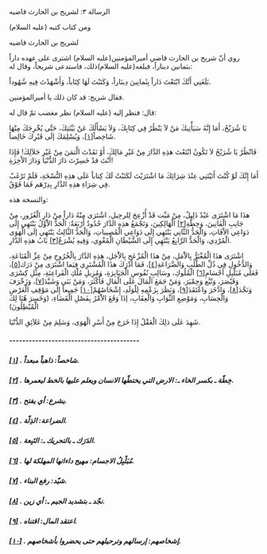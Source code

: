   الرسالة  ٣: لشريح بن الحارث قاضيه	

ومن كتاب كتبه (عليه السلام)

لشريح بن الحارث قاضيه

روي أنّ شريح بن الحارث قاضي أميرالمؤمنين(عليه السلام) اشترى على عهده داراً بثمانين ديناراً، فبلغه(عليه السلام)ذلك، فاستدعى شريحاً،  وقال له:

بَلَغَنِي أَنَّكَ ابْتَعْتَ دَاراً بِثَمانِينَ دِينَاراً، وَكَتَبْتَ لَهَا كِتَاباً، وَأَشْهَدْتَ فِيهِ شُهُوداً.

فقال شريح: قد كان ذلك يا أميرالمؤمنين.

قال: فنظر إليه (عليه السلام) نظر مغضب ثمّ قال له:

يَا شُرَيْحُ، أَمَا إِنَّهُ سَيَأْتِيكَ مَنْ لاَ يَنْظُرُ  فِي كِتَابِكَ، وَلاَ يَسْأَلُكَ عَنْ بَيِّنَتِكَ، حَتَّى يُخْرِجَكَ  مِنْهَا شَاخِصاً[[١\]](https://arabic.balaghah.net/node/667#_ftn1)، وَيُسْلِمَكَ إلَى قَبْرِكَ خَالِصاً.

فَانْظُرْ يَا شُرَيْحُ لاَ تَكُونُ ابْتَعْتَ هذِهِ الدَّارَ مِنْ غَيْرِ مَالِكَ، أَوْ نَقَدْتَ الَّثمَنَ مِنْ غَيْرِ حَلاَلِكَ!  فَإِذَا أَنْتَ قدْ خَسِرْتَ دَارَ الدُّنْيَا وَدَارَ الاْخِرَةِ!

أَمَا إِنَّكَ لَوْ كُنْتَ أَتَيْتَنِي عِنْدَ شِرَائِكَ مَا  اشْتَرَيْتَ لَكَتَبْتُ لَكَ كِتاباً عَلَى هذِهِ النُّسْخَةِ، فَلَمْ  تَرْغَبْ فِي شِرَاءِ هذِهِ الدَّارِ بِدِرْهَم فَمَا فَوْقُ.

والنسخة هذه:

هذَا مَا اشْتَرَى عَبْدٌ ذَلِيلٌ، مِنْ مَيِّت قَدْ أُزْعِجَ لِلرحِيلِ، اشْتَرَى مِنْهُ دَاراً مِنْ دَارِ الْغُرُورِ، مِنْ جَانِبِ  الْفَانِينَ، وَخِطَّةِ[[٢\]](https://arabic.balaghah.net/node/667#_ftn2) الْهَالِكِينَ، وَتَجْمَعُ هذِهِ الدَّارَ حُدُودٌ أَرْبَعَةٌ: الْحَدُّ  الاَْوَّلُ يَنْتَهِي إِلَى دَوَاعِي الاْفَاتِ، وَالْحَدُّ الثَّانِي  يَنْتَهِي إِلَى دَوَاعِي الْمُصِيباتِ، وَالْحَدُّ الثَّالِثُ يَنْتَهِي  إلَى الْهَوَى الْمُرْدِي، وَالْحَدُّ الرَّابِعُ يَنْتَهِي إِلَى  الشَّيْطَانِ الْمُغْوِي، وَفِيهِ يُشْرَعُ[[٣\]](https://arabic.balaghah.net/node/667#_ftn3) بَابُ هذِهِ الدَّارِ.

اشْتَرَى هذَا الْمُغْتَرُّ بِالاَْمَلِ، مِنْ هذَا  الْمُزْعَجِ بِالاَْجَلِ، هذِهِ الدَّارَ بِالْخُرُوجِ مِنْ عِزِّ  الْقَنَاعَةِ، وَالدُّخُولِ فِي ذُلِّ الطَّلَبِ وَالضَّرَاعَةِ[[٤\]](https://arabic.balaghah.net/node/667#_ftn4)، فَمَا أَدْرَكَ هذَا الْمُشْتَرِي فِيَما اشْتَرَى مِنْ دَرَك[[٥\]](https://arabic.balaghah.net/node/667#_ftn5)، فَعَلَى مُبَلْبِلِ أَجْسَامِ[[٦\]](https://arabic.balaghah.net/node/667#_ftn6) الْمُلُوكِ، وسَالِبِ نُفُوسِ الْجَبَابِرَةِ، وَمُزِيلِ مُلْكِ  الْفَراعِنَةِ، مِثْلِ كِسْرَى وَقَيْصَرَ، وَتُبَّع وَحِمْيَرَ، وَمَنْ  جَمَعَ الْمَالَ عَلَى الْمَالِ فَأَكْثَرَ، وَمَنْ بَنَى وَشَيَّدَ[[٧\]](https://arabic.balaghah.net/node/667#_ftn7)، وَزَخْرَفَ وَنَجَّدَ[[٨\]](https://arabic.balaghah.net/node/667#_ftn8)، وَادَّخَرَ واعْتَقَدَ[[٩\]](https://arabic.balaghah.net/node/667#_ftn9)، وَنَظَرَ بِزَعْمِهِ لِلْوَلَدِ، إِشْخَاصُهُمْ[[١٠\]](https://arabic.balaghah.net/node/667#_ftn10) جَمِيعاً إِلَى مَوْقِفِ الْعَرْضِ وَالْحِسَابِ، وَمَوْضِعِ الثَّوَابِ  وَالْعِقَابِ، إذَا وَقَعَ الاَْمْرُ بِفَصْلِ الْقَضَاءِ، (وَخَسِرَ هُنَا لِكَ الْمُبْطِلُونَ)

شَهِدَ عَلَى ذلِكَ الْعَقْلُ إِذَا خَرَجَ مِنْ أَسْرِ الْهَوَى، وَسَلِمَ مِنْ عَلاَئِقِ الدُّنْيَا.

##### ----------------------------------------

##### [[١\]](https://arabic.balaghah.net/node/667#_ftnref1) . شاخصاً: ذاهباً مبعداً.

##### [[٢\]](https://arabic.balaghah.net/node/667#_ftnref2) . خِطّة ـ بكسر الخاء ـ: الارض التي يختطّها الانسان ويعلم عليها بالخط ليعمرها.

##### [[٣\]](https://arabic.balaghah.net/node/667#_ftnref3) . يشرع: أي يفتح.

##### [[٤\]](https://arabic.balaghah.net/node/667#_ftnref4) . الضراعة: الذِلّة.

##### [[٥\]](https://arabic.balaghah.net/node/667#_ftnref5) . الدَرَك ـ بالتحريك ـ: التَبِعة.

##### [[٦\]](https://arabic.balaghah.net/node/667#_ftnref6) . مُبَلْبِلُ الاجسام: مهيج داءاتها المهلكة لها.

##### [[٧\]](https://arabic.balaghah.net/node/667#_ftnref7) . شيّد: رفع البناء.

##### [[٨\]](https://arabic.balaghah.net/node/667#_ftnref8) . نجّد ـ بتشديد الجيم ـ: أي زين.

##### [[٩\]](https://arabic.balaghah.net/node/667#_ftnref9) . اعتقد المال: اقتناه.

##### [[١٠\]](https://arabic.balaghah.net/node/667#_ftnref10) . إشخاصهم: إرسالهم وترحيلهم حتى يحضروا بأشخاصهم. 

